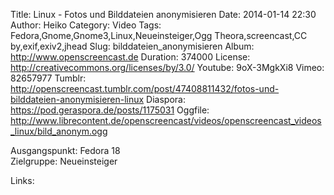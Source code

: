 Title: Linux - Fotos und Bilddateien anonymisieren
Date: 2014-01-14 22:30
Author: Heiko
Category: Video
Tags: Fedora,Gnome,Gnome3,Linux,Neueinsteiger,Ogg Theora,screencast,CC by,exif,exiv2,jhead
Slug: bilddateien_anonymisieren
Album: http://www.openscreencast.de
Duration: 374000
License: http://creativecommons.org/licenses/by/3.0/
Youtube: 9oX-3MgkXi8
Vimeo: 82657977
Tumblr: http://openscreencast.tumblr.com/post/47408811432/fotos-und-bilddateien-anonymisieren-linux
Diaspora: https://pod.geraspora.de/posts/1175031
Oggfile: http://www.librecontent.de/openscreencast/videos/openscreencast_videos_linux/bild_anonym.ogg

Ausgangspunkt: Fedora 18  
Zielgruppe: Neueinsteiger  

Links:

